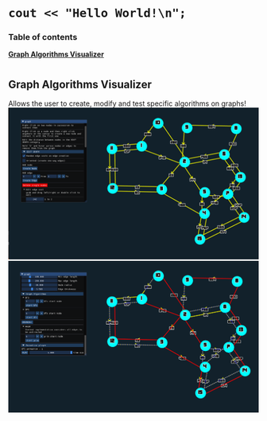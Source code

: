 
# `cout << "Hello World!\n";` 

### Table of contents
**[Graph Algorithms Visualizer](#graph-algorithms-visualizer)**



#
#
#
#
#
#
#
#
#
#
#
#
#
#
#

## Graph Algorithms Visualizer
Allows the user to create, modify and test specific algorithms on graphs!
![alt graph app](https://github.com/meabefir/meabefir/blob/master/images/graph_app_1.png?raw=true)
![alt graph app](https://github.com/meabefir/meabefir/blob/master/images/graph_app_2.png?raw=true)


<!--
**meabefir/meabefir** is a ✨ _special_ ✨ repository because its `README.md` (this file) appears on your GitHub profile.

Here are some ideas to get you started:

- 🔭 I’m currently working on ...
- 🌱 I’m currently learning ...
- 👯 I’m looking to collaborate on ...
- 🤔 I’m looking for help with ...
- 💬 Ask me about ...
- 📫 How to reach me: ...
- 😄 Pronouns: ...
- ⚡ Fun fact: ...
-->

